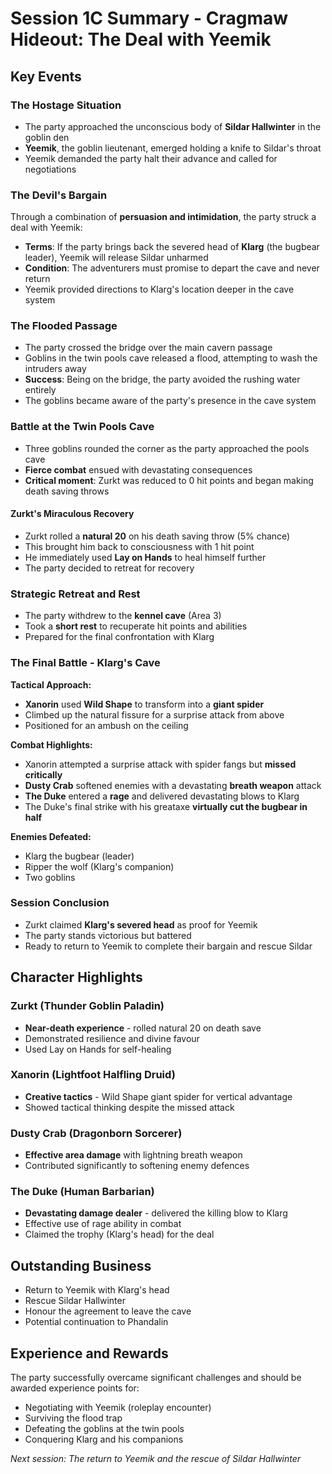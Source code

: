 # Session 1C Summary - Cragmaw Hideout: The Deal with Yeemik

## Key Events

### The Hostage Situation
- The party approached the unconscious body of **Sildar Hallwinter** in the goblin den
- **Yeemik**, the goblin lieutenant, emerged holding a knife to Sildar's throat
- Yeemik demanded the party halt their advance and called for negotiations

### The Devil's Bargain
Through a combination of **persuasion and intimidation**, the party struck a deal with Yeemik:
- **Terms**: If the party brings back the severed head of **Klarg** (the bugbear leader), Yeemik will release Sildar unharmed
- **Condition**: The adventurers must promise to depart the cave and never return
- Yeemik provided directions to Klarg's location deeper in the cave system

### The Flooded Passage
- The party crossed the bridge over the main cavern passage
- Goblins in the twin pools cave released a flood, attempting to wash the intruders away
- **Success**: Being on the bridge, the party avoided the rushing water entirely
- The goblins became aware of the party's presence in the cave system

### Battle at the Twin Pools Cave
- Three goblins rounded the corner as the party approached the pools cave
- **Fierce combat** ensued with devastating consequences
- **Critical moment**: Zurkt was reduced to 0 hit points and began making death saving throws

#### Zurkt's Miraculous Recovery
- Zurkt rolled a **natural 20** on his death saving throw (5% chance)
- This brought him back to consciousness with 1 hit point
- He immediately used **Lay on Hands** to heal himself further
- The party decided to retreat for recovery

### Strategic Retreat and Rest
- The party withdrew to the **kennel cave** (Area 3)
- Took a **short rest** to recuperate hit points and abilities
- Prepared for the final confrontation with Klarg

### The Final Battle - Klarg's Cave
**Tactical Approach:**
- **Xanorin** used **Wild Shape** to transform into a **giant spider**
- Climbed up the natural fissure for a surprise attack from above
- Positioned for an ambush on the ceiling

**Combat Highlights:**
- Xanorin attempted a surprise attack with spider fangs but **missed critically**
- **Dusty Crab** softened enemies with a devastating **breath weapon** attack
- **The Duke** entered a **rage** and delivered devastating blows to Klarg
- The Duke's final strike with his greataxe **virtually cut the bugbear in half**

**Enemies Defeated:**
- Klarg the bugbear (leader)
- Ripper the wolf (Klarg's companion)
- Two goblins

### Session Conclusion
- Zurkt claimed **Klarg's severed head** as proof for Yeemik
- The party stands victorious but battered
- Ready to return to Yeemik to complete their bargain and rescue Sildar

## Character Highlights

### Zurkt (Thunder Goblin Paladin)
- **Near-death experience** - rolled natural 20 on death save
- Demonstrated resilience and divine favour
- Used Lay on Hands for self-healing

### Xanorin (Lightfoot Halfling Druid)
- **Creative tactics** - Wild Shape giant spider for vertical advantage
- Showed tactical thinking despite the missed attack

### Dusty Crab (Dragonborn Sorcerer)
- **Effective area damage** with lightning breath weapon
- Contributed significantly to softening enemy defences

### The Duke (Human Barbarian)
- **Devastating damage dealer** - delivered the killing blow to Klarg
- Effective use of rage ability in combat
- Claimed the trophy (Klarg's head) for the deal

## Outstanding Business
- Return to Yeemik with Klarg's head
- Rescue Sildar Hallwinter
- Honour the agreement to leave the cave
- Potential continuation to Phandalin

## Experience and Rewards
The party successfully overcame significant challenges and should be awarded experience points for:
- Negotiating with Yeemik (roleplay encounter)
- Surviving the flood trap
- Defeating the goblins at the twin pools
- Conquering Klarg and his companions

*Next session: The return to Yeemik and the rescue of Sildar Hallwinter*